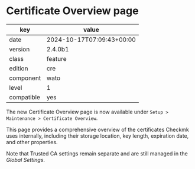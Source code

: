 [//]: # (werk v2)
# Certificate Overview page

key        | value
---------- | ---
date       | 2024-10-17T07:09:43+00:00
version    | 2.4.0b1
class      | feature
edition    | cre
component  | wato
level      | 1
compatible | yes

The new Certificate Overview page is now available under `Setup > Maintenance > Certificate Overview`.

This page provides a comprehensive overview of the certificates Checkmk uses internally, including their storage location, key length, expiration date, and other properties.

Note that Trusted CA settings remain separate and are still managed in the *Global Settings*.
